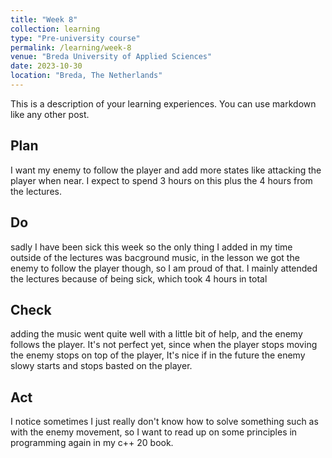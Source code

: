 ```yaml
---
title: "Week 8"
collection: learning
type: "Pre-university course"
permalink: /learning/week-8
venue: "Breda University of Applied Sciences"
date: 2023-10-30
location: "Breda, The Netherlands"
---
```


This is a description of your learning experiences. You can use markdown like any other post.

## Plan

I want my enemy to follow the player and add more states like attacking the player when near. I expect to spend 3 hours on this plus the 4 hours from the lectures.


## Do

sadly I have been sick this week so the only thing I added in my time outside of the lectures was bacground music, in the lesson we got the enemy to follow the player though, so I am proud of that. I mainly attended the lectures because of being sick, which took 4 hours in total

## Check

adding the music went quite well with a little bit of help, and the enemy follows the player. It's not perfect yet, since when the player stops moving the enemy stops on top of the player, It's nice if in the future the enemy slowy starts and stops basted on the player. 

## Act

I notice sometimes I just really don't know how to solve something such as with the enemy movement, so I want to read up on some principles in programming again in my c++ 20 book.